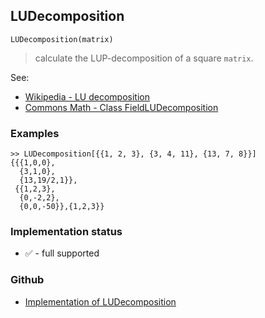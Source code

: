 ## LUDecomposition

```
LUDecomposition(matrix)
```

> calculate the LUP-decomposition of a square `matrix`.
 
See:    
* [Wikipedia - LU decomposition](https://en.wikipedia.org/wiki/LU_decomposition)
* [Commons Math - Class FieldLUDecomposition](http://commons.apache.org/proper/commons-math/apidocs/org/apache/commons/math3/linear/FieldLUDecomposition.html)
 
### Examples

```
>> LUDecomposition[{{1, 2, 3}, {3, 4, 11}, {13, 7, 8}}]
{{{1,0,0},
  {3,1,0},
  {13,19/2,1}},
 {{1,2,3},
  {0,-2,2},
  {0,0,-50}},{1,2,3}}
```






### Implementation status

* &#x2705; - full supported

### Github

* [Implementation of LUDecomposition](https://github.com/axkr/symja_android_library/blob/master/symja_android_library/matheclipse-core/src/main/java/org/matheclipse/core/builtin/LinearAlgebra.java#L3634) 
